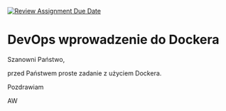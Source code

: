 [![Review Assignment Due Date](https://classroom.github.com/assets/deadline-readme-button-22041afd0340ce965d47ae6ef1cefeee28c7c493a6346c4f15d667ab976d596c.svg)](https://classroom.github.com/a/EYAKhcDt)
# DevOps wprowadzenie do Dockera

Szanowni Państwo, 

przed Państwem proste zadanie z użyciem Dockera.

Pozdrawiam

AW
